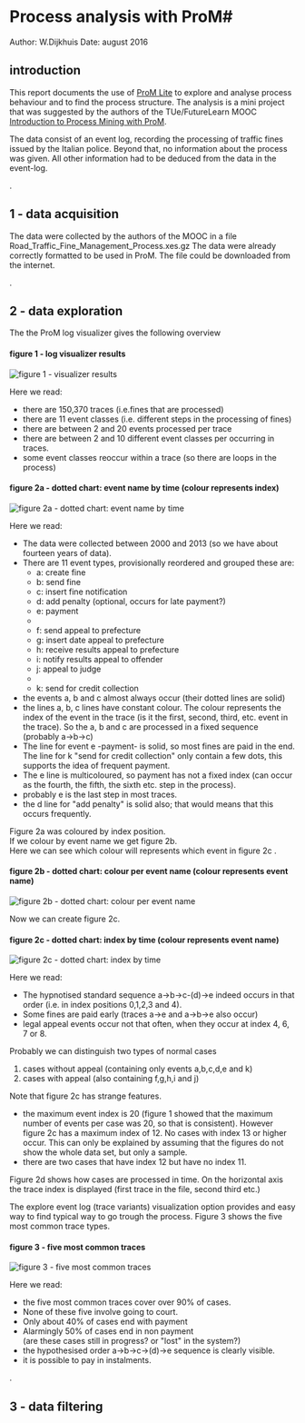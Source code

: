 
# Process analysis with ProM#

Author:  W.Dijkhuis 
Date:  august 2016

## introduction

This report documents the use of [ProM Lite](http://www.promtools.org/doku.php?id=promlite11) to explore and analyse process behaviour and to find the process structure.
The analysis is a mini project that was suggested by the authors of the TUe/FutureLearn MOOC [Introduction to Process Mining with ProM](https://www.futurelearn.com/courses/process-mining). 

The data consist of an event log,  recording the processing of traffic fines issued by the Italian police.
Beyond that, no information about the process was given. 
All other information had to be deduced from the data in the event-log.

.

## 1 - data acquisition

The data were collected by the authors of the MOOC in a file Road_Traffic_Fine_Management_Process.xes.gz
The data were already correctly formatted to be used in ProM.
The file could be downloaded from the internet.

.
 
## 2 -  data exploration

The the ProM log visualizer gives the following overview

#### figure 1 - log visualizer results

![figure 1 - visualizer results](fig01_log_visualizer.jpg) 

Here we read:

- there are 150,370 traces (i.e.fines that are processed)
- there are 11 event classes (i.e. different steps in the processing of fines)
- there are between 2 and 20 events processed per trace
- there are between 2 and 10 different event classes per occurring in traces.
- some event classes reoccur within a trace (so there are loops in the process) 

#### figure 2a - dotted chart: event name by time (colour represents index)

![figure 2a - dotted chart: event name by time](fig02a_dotted_chart_eventname_by_time.jpg) 

Here we read:


- The data were collected between 2000 and 2013 (so we have about fourteen years of data).
- There are 11 event types, 
provisionally reordered and grouped these are: 
	- a: create fine
	- b: send fine 
	- c: insert fine notification
	- d: add penalty (optional, occurs for late payment?)
	- e: payment
	- 
	- f: send appeal to prefecture
	- g: insert date appeal to prefecture 
	- h: receive results appeal to prefecture
	- i: notify results appeal to offender
	- j: appeal to judge
	- 
	- k: send for credit collection
- the events a, b and c almost always occur (their dotted lines are solid) 
- the lines a, b, c lines have constant colour. The colour represents the index of the event in the trace (is it the first, second, third, etc. event in the trace). So the a, b and c are processed in a fixed sequence (probably a->b->c)
- The line for event e -payment- is solid, so most fines are paid in the end. The line for k "send for credit collection" only contain a few dots, this supports the idea of frequent payment. 
- The e line is multicoloured, so payment has not a fixed index (can occur as the fourth, the fifth, the sixth etc. step in the process).
- probably e is the last step in most traces.
- the d line for "add penalty" is solid also; that would means that this occurs frequently.       

Figure 2a was coloured by index position.   
If we colour by event name we get figure 2b.   
Here we can see which colour will represents which event in figure 2c .

#### figure 2b - dotted chart: colour per event name (colour represents event name)

![figure 2b - dotted chart: colour per event name](fig02b_dotted_chart_colour_per_eventname.jpg) 

Now we can create figure 2c.

#### figure 2c - dotted chart: index by time (colour represents event name)

![figure 2c - dotted chart: index by time ](fig02c_dotted_chart_index_by_time.jpg) 

Here we read:

- The hypnotised standard sequence a->b->c-(d)->e indeed occurs in that order (i.e. in index positions 0,1,2,3 and 4).
- Some fines are paid early (traces a->e and a->b->e also occur)
- legal appeal events occur not that often, when they occur at index 4, 6, 7 or 8.

Probably we can distinguish two types of normal cases  
1) cases without appeal (containing only events a,b,c,d,e and k)   
2) cases with appeal (also containing f,g,h,i and j)  

Note that figure 2c has strange features.
- the maximum event index is 20 (figure 1 showed that the maximum number of events per case was 20, so that is consistent). However figure 2c has a maximum index of 12. No cases with index 13 or higher occur. This can only be explained by assuming that the figures do not show the whole data set, but only a sample.
- there are two cases that have index 12 but have no index 11.      

Figure 2d shows how cases are processed in time. On the horizontal axis the trace index is displayed (first trace in the file, second third etc.)
     
The explore event log (trace variants) visualization option provides and easy way to find typical way to go trough the process. Figure 3 shows the five most common trace types.

#### figure 3 -  five most common traces

![figure 3 -  five most common traces](fig03_top_5_traces.jpg) 

Here we read:

- the five most common traces cover over 90% of cases.
- None of these five involve going to court.
- Only about 40% of cases end with payment
- Alarmingly 50% of cases end in non payment  
(are these cases still in progress? or "lost" in the system?)
- the hypothesised order a->b->c->(d)->e sequence is clearly visible.
- it is possible to pay in instalments.

.

## 3 - data filtering


   